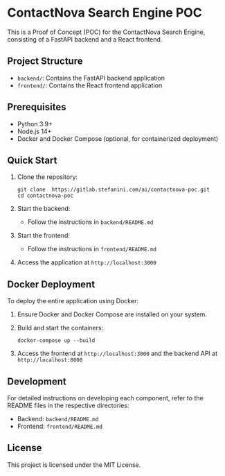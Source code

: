 # ContactNova Search Engine POC

This is a Proof of Concept (POC) for the ContactNova Search Engine, consisting of a FastAPI backend and a React frontend.

## Project Structure

- `backend/`: Contains the FastAPI backend application
- `frontend/`: Contains the React frontend application

## Prerequisites

- Python 3.9+
- Node.js 14+
- Docker and Docker Compose (optional, for containerized deployment)

## Quick Start

1. Clone the repository:
   ```
   git clone  https://gitlab.stefanini.com/ai/contactnova-poc.git
   cd contactnova-poc
   ```

2. Start the backend:
   - Follow the instructions in `backend/README.md`

3. Start the frontend:
   - Follow the instructions in `frontend/README.md`

4. Access the application at `http://localhost:3000`

## Docker Deployment

To deploy the entire application using Docker:

1. Ensure Docker and Docker Compose are installed on your system.

2. Build and start the containers:
   ```
   docker-compose up --build
   ```

3. Access the frontend at `http://localhost:3000` and the backend API at `http://localhost:8000`

## Development

For detailed instructions on developing each component, refer to the README files in the respective directories:

- Backend: `backend/README.md`
- Frontend: `frontend/README.md`

## License

This project is licensed under the MIT License.